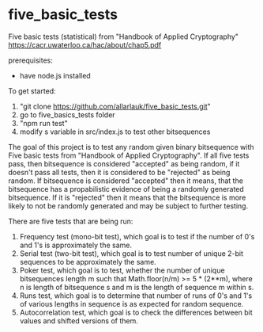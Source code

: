 # five_basic_tests
Five basic tests (statistical) from "Handbook of Applied Cryptography"
https://cacr.uwaterloo.ca/hac/about/chap5.pdf

prerequisites:
* have node.js installed

To get started:
1) "git clone https://github.com/allarlauk/five_basic_tests.git"
2) go to five_basics_tests folder
3) "npm run test"
4) modify s variable in src/index.js to test other bitsequences


The goal of this project is to test any random given binary bitsequence with Five basic tests from "Handbook of Applied Cryptography". If all five tests pass, then bitsequence is considered "accepted" as being random, if it doesn't pass all tests, then it is considered to be "rejected" as being random. If bitsequence is considered "accepted" then it means, that the bitsequence has a propabilistic evidence of being a randomly generated bitsequence. If it is "rejected" then it means that the bitsequence is more likely to not be randomly generated and may be subject to further testing.

There are five tests that are being run:
1) Frequency test (mono-bit test), which goal is to test if the number of 0's and 1's is approximately the same.
2) Serial test (two-bit test), which goal is to test number of unique 2-bit sequences to be approximately the same.
3) Poker test, which goal is to test, whether the number of unique bitsequences length m such that Math.floor(n/m) >= 5 * (2**m), where n is length of bitsequence s and m is the length of sequence m within s.
4) Runs test, which goal is to determine that number of runs of 0's and 1's of various lengths in sequence is as expected for random sequence.
5) Autocorrelation test, which goal is to check the differences between bit values and shifted versions of them.

